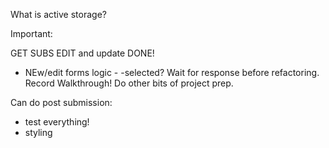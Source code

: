 What is active storage?

Important:

GET SUBS EDIT and update DONE!
- NEw/edit forms logic - -selected?  Wait for response before refactoring. 
Record Walkthrough!
Do other bits of project prep.


Can do post submission:
- test everything!
- styling

